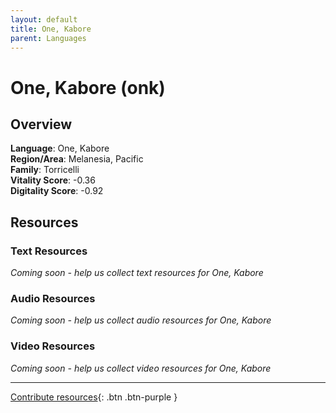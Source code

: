 ```yaml
---
layout: default
title: One, Kabore
parent: Languages
---
```


# One, Kabore (onk)

## Overview

**Language**: One, Kabore  
**Region/Area**: Melanesia, Pacific  
**Family**: Torricelli  
**Vitality Score**: -0.36  
**Digitality Score**: -0.92  

## Resources

### Text Resources
*Coming soon - help us collect text resources for One, Kabore*

### Audio Resources
*Coming soon - help us collect audio resources for One, Kabore*

### Video Resources
*Coming soon - help us collect video resources for One, Kabore*

---

[Contribute resources](https://fairtrain.github.io/){: .btn .btn-purple }
